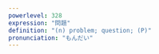 ```yaml
---
powerlevel: 328
expression: "問題"
definition: "(n) problem; question; (P)"
pronunciation: "もんだい"
---
```


